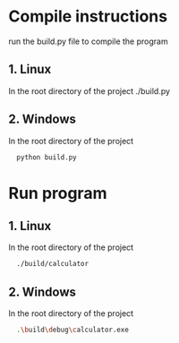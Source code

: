 
# Compile instructions
run the build.py file to compile the program
## 1. Linux
In the root directory of the project
  ./build.py

## 2. Windows
In the root directory of the project
```bash
  python build.py
```

# Run program
## 1. Linux
In the root directory of the project
```bash
  ./build/calculator
```

## 2. Windows
In the root directory of the project
```bash
  .\build\debug\calculator.exe
```
